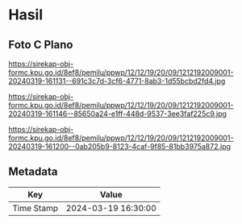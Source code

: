 # Hasil

## Foto C Plano

https://sirekap-obj-formc.kpu.go.id/8ef8/pemilu/ppwp/12/12/19/20/09/1212192009001-20240319-161131--691c3c7d-3cf6-4771-8ab3-1d55bcbd2fd4.jpg

https://sirekap-obj-formc.kpu.go.id/8ef8/pemilu/ppwp/12/12/19/20/09/1212192009001-20240319-161146--85650a24-e1ff-448d-9537-3ee3faf225c9.jpg

https://sirekap-obj-formc.kpu.go.id/8ef8/pemilu/ppwp/12/12/19/20/09/1212192009001-20240319-161200--0ab205b9-8123-4caf-9f85-81bb3975a872.jpg


## Metadata

| Key        | Value               |
| ---------- | ------------------- |
| Time Stamp | 2024-03-19 16:30:00 |



